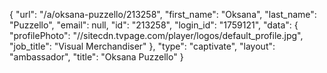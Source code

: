 {
    "url": "\/a\/oksana-puzzello\/213258",
    "first_name": "Oksana",
    "last_name": "Puzzello",
    "email": null,
    "id": "213258",
    "login_id": "1759121",
    "data": {
        "profilePhoto": "\/\/sitecdn.tvpage.com\/player\/logos\/default_profile.jpg",
        "job_title": "Visual Merchandiser"
    },
    "type": "captivate",
    "layout": "ambassador",
    "title": "Oksana Puzzello"
}